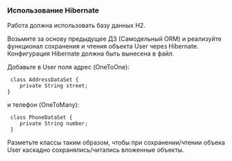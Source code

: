 ### Использование Hibernate

Работа должна использовать базу данных H2.

Возьмите за основу предыдущее ДЗ (Самодельный ORM)
и реализуйте функционал сохранения и чтения объекта User через Hibernate.
Конфигурация Hibernate должна быть вынесена в файл.

Добавьте в User поля адрес (OneToOne): 

     class AddressDataSet {
        private String street;
    }
    
и телефон (OneToMany):
 
     class PhoneDataSet {
        private String number;
     }
     
Разметьте классы таким образом, чтобы при сохранении/чтении объека User 
каскадно сохранялись/читались вложенные объекты.